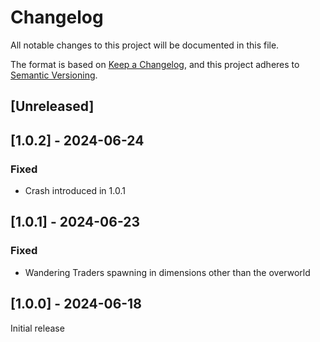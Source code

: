 # Changelog
All notable changes to this project will be documented in this file.

The format is based on [Keep a Changelog](https://keepachangelog.com/en/1.0.0/),
and this project adheres to [Semantic Versioning](https://semver.org/spec/v2.0.0.html).

## [Unreleased]

## [1.0.2] - 2024-06-24
### Fixed
- Crash introduced in 1.0.1

## [1.0.1] - 2024-06-23
### Fixed
- Wandering Traders spawning in dimensions other than the overworld

## [1.0.0] - 2024-06-18
Initial release